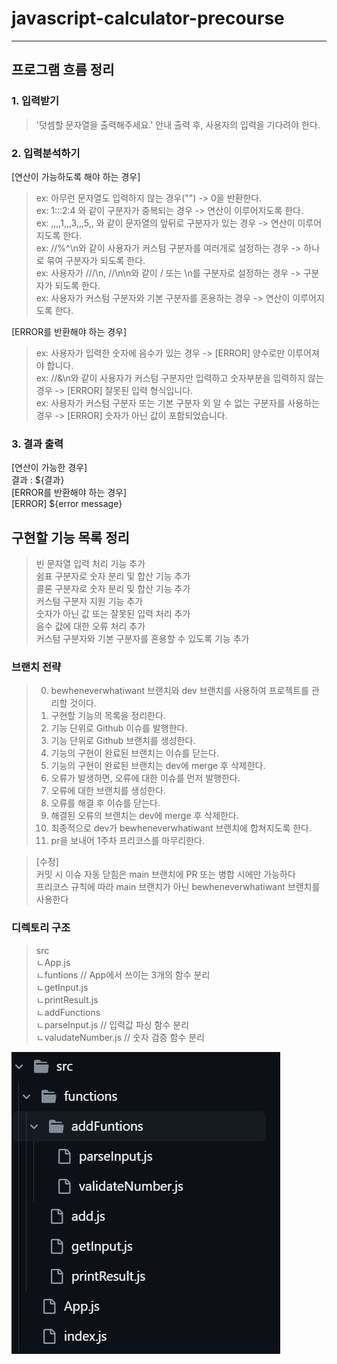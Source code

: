 # javascript-calculator-precourse
---------------------------------

## 프로그램 흐름 정리
### 1. 입력받기
>'덧셈할 문자열을 출력해주세요.' 안내 출력 후, 사용자의 입력을 기다려야 한다.

### 2. 입력분석하기
[연산이 가능하도록 해야 하는 경우]
>ex: 아무런 문자열도 입력하지 않는 경우("") -> 0을 반환한다.<br />
>ex: 1:::2:4 와 같이 구분자가 중복되는 경우 -> 연산이 이루어지도록 한다.<br />
>ex: ,,,,1,,,3,,,5,, 와 같이 문자열의 앞뒤로 구분자가 있는 경우 -> 연산이 이루어지도록 한다.<br />
>ex: //%^\n와 같이 사용자가 커스텀 구분자를 여러개로 설정하는 경우 -> 하나로 묶여 구분자가 되도록 한다.<br />
>ex: 사용자가 ///\n, //\n\n와 같이 / 또는 \n를 구분자로 설정하는 경우 -> 구분자가 되도록 한다.<br />
>ex: 사용자가 커스텀 구분자와 기본 구분자를 혼용하는 경우 -> 연산이 이루어지도록 한다.<br />

[ERROR를 반환해야 하는 경우]
>ex: 사용자가 입력한 숫자에 음수가 있는 경우 -> [ERROR] 양수로만 이루어져야 합니다.<br />
>ex: //&\n와 같이 사용자가 커스텀 구분자만 입력하고 숫자부분을 입력하지 않는 경우 -> [ERROR] 잘못된 입력 형식입니다.<br />
>ex: 사용자가 커스텀 구분자 또는 기본 구분자 외 알 수 없는 구분자를 사용하는 경우 -> [ERROR] 숫자가 아닌 값이 포함되었습니다.<br />

### 3. 결과 출력
[연산이 가능한 경우] <br />
결과 : ${결과} <br />
[ERROR를 반환해야 하는 경우] <br />
[ERROR] ${error message} <br />


## 구현할 기능 목록 정리
>빈 문자열 입력 처리 기능 추가<br />
>쉼표 구분자로 숫자 분리 및 합산 기능 추가<br />
>콜론 구분자로 숫자 분리 및 합산 기능 추가<br />
>커스텀 구분자 지원 기능 추가<br />
>숫자가 아닌 값 또는 잘못된 입력 처리 추가<br />
>음수 값에 대한 오류 처리 추가<br />
>커스텀 구분자와 기본 구분자를 혼용할 수 있도록 기능 추가<br />

### 브랜치 전략
>0. bewheneverwhatiwant 브랜치와 dev 브랜치를 사용하여 프로젝트를 관리할 것이다.<br />
>1. 구현할 기능의 목록을 정리한다.<br />
>2. 기능 단위로 Github 이슈를 발행한다.<br />
>3. 기능 단위로 Github 브랜치를 생성한다.<br />
>4. 기능의 구현이 완료된 브랜치는 이슈를 닫는다.<br />
>5. 기능의 구현이 완료된 브랜치는 dev에 merge 후 삭제한다.<br />
>6. 오류가 발생하면, 오류에 대한 이슈를 먼저 발행한다.<br />
>7. 오류에 대한 브랜치를 생성한다.<br />
>8. 오류를 해결 후 이슈를 닫는다.<br />
>9. 해결된 오류의 브랜치는 dev에 merge 후 삭제한다.<br />
>10. 최종적으로 dev가 bewheneverwhatiwant 브랜치에 합쳐지도록 한다.<br />
>11. pr을 보내어 1주차 프리코스를 마무리한다.<br />

>[수정]<br />
>커밋 시 이슈 자동 닫힘은 main 브랜치에 PR 또는 병합 시에만 가능하다<br />
>프리코스 규칙에 따라 main 브랜치가 아닌 bewheneverwhatiwant 브랜치를 사용한다<br />

### 디렉토리 구조

>src<br />
>ㄴApp.js<br />
>ㄴfuntions // App에서 쓰이는 3개의 함수 분리<br />
>    ㄴgetInput.js<br />
>    ㄴprintResult.js<br />
>    ㄴaddFunctions<br />
>        ㄴparseInput.js // 입력값 파싱 함수 분리<br />
>        ㄴvaludateNumber.js // 숫자 검증 함수 분리<br />

![디렉토리 구조](image.png)
